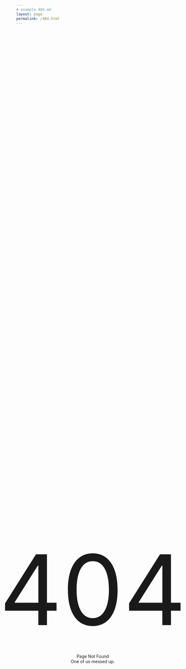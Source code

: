 ```yaml
---
# example 404.md
layout: page
permalink: /404.html
---
```


<style>
new {
    height: 400px;
    width: 800px;
    position: fixed;
    top: 50%;
    left: 50%;
    margin-top: -200px;
    margin-left: -400px;
}
</style>

<div style="width:100%;height:100%">
<new style="text-align:center">
<div style="font-size:20rem;">404</div><br>
Page Not Found<br>
One of us messed up.
</new>
</div>